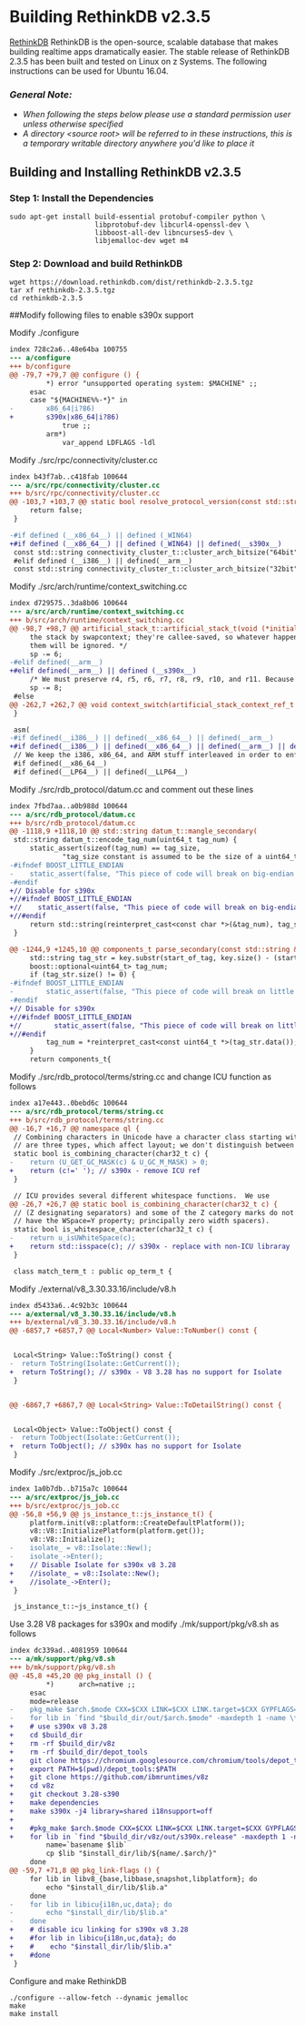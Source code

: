 <!---PACKAGE:RethinkDB--->
<!---DISTRO:Ubuntu 16.04--->

# Building RethinkDB v2.3.5

[RethinkDB](https://www.rethinkdb.com/) RethinkDB is the open-source, scalable database that makes building realtime apps dramatically easier. The stable release of RethinkDB 2.3.5 has been built and tested on Linux on z Systems.  The following instructions can be used for Ubuntu 16.04.

### _**General Note:**_
* _When following the steps below please use a standard permission user unless otherwise specified_
* _A directory \<source root\> will be referred to in these instructions, this is a temporary writable directory anywhere you'd like to place it_

## Building and Installing RethinkDB v2.3.5

### Step 1: Install the Dependencies

```
sudo apt-get install build-essential protobuf-compiler python \
                     libprotobuf-dev libcurl4-openssl-dev \
                     libboost-all-dev libncurses5-dev \
                     libjemalloc-dev wget m4
```
    
### Step 2: Download and build RethinkDB
```
wget https://download.rethinkdb.com/dist/rethinkdb-2.3.5.tgz
tar xf rethinkdb-2.3.5.tgz
cd rethinkdb-2.3.5
```

##Modify following files to enable s390x support

Modify ./configure
```diff
index 728c2a6..48e64ba 100755
--- a/configure
+++ b/configure
@@ -79,7 +79,7 @@ configure () {
         *) error "unsupported operating system: $MACHINE" ;;
     esac
     case "${MACHINE%%-*}" in
-        x86_64|i?86)
+        s390x|x86_64|i?86)
             true ;;
         arm*)
             var_append LDFLAGS -ldl
```        
Modify ./src/rpc/connectivity/cluster.cc
```diff
index b43f7ab..c418fab 100644
--- a/src/rpc/connectivity/cluster.cc
+++ b/src/rpc/connectivity/cluster.cc
@@ -103,7 +103,7 @@ static bool resolve_protocol_version(const std::string &remote_version_string,
     return false;
 }

-#if defined (__x86_64__) || defined (_WIN64)
+#if defined (__x86_64__) || defined (_WIN64) || defined(__s390x__)
 const std::string connectivity_cluster_t::cluster_arch_bitsize("64bit");
 #elif defined (__i386__) || defined(__arm__)
 const std::string connectivity_cluster_t::cluster_arch_bitsize("32bit");

```
Modify ./src/arch/runtime/context_switching.cc
```diff
index d729575..3da8b06 100644
--- a/src/arch/runtime/context_switching.cc
+++ b/src/arch/runtime/context_switching.cc
@@ -98,7 +98,7 @@ artificial_stack_t::artificial_stack_t(void (*initial_fun)(void), size_t _stack_
     the stack by swapcontext; they're callee-saved, so whatever happens to be in
     them will be ignored. */
     sp -= 6;
-#elif defined(__arm__)
+#elif defined(__arm__) || defined (__s390x__)
     /* We must preserve r4, r5, r6, r7, r8, r9, r10, and r11. Because we have to store the LR (r14) in swapcontext as well, we also store r12 in swapcontext to keep the stack double-word-aligned. However, we already accounted for both of those by decrementing sp twice above (once for r14 and once for r12, say). */
     sp -= 8;
 #else
@@ -262,7 +262,7 @@ void context_switch(artificial_stack_context_ref_t *current_context_out, artific
 }

 asm(
-#if defined(__i386__) || defined(__x86_64__) || defined(__arm__)
+#if defined(__i386__) || defined(__x86_64__) || defined(__arm__) || defined (__s390x__)
 // We keep the i386, x86_64, and ARM stuff interleaved in order to enforce commonality.
 #if defined(__x86_64__)
 #if defined(__LP64__) || defined(__LLP64__)

```
Modify ./src/rdb_protocol/datum.cc and comment out these lines
```diff
index 7fbd7aa..a0b988d 100644
--- a/src/rdb_protocol/datum.cc
+++ b/src/rdb_protocol/datum.cc
@@ -1118,9 +1118,10 @@ std::string datum_t::mangle_secondary(
 std::string datum_t::encode_tag_num(uint64_t tag_num) {
     static_assert(sizeof(tag_num) == tag_size,
             "tag_size constant is assumed to be the size of a uint64_t.");
-#ifndef BOOST_LITTLE_ENDIAN
-    static_assert(false, "This piece of code will break on big-endian systems.");
-#endif
+// Disable for s390x
+//#ifndef BOOST_LITTLE_ENDIAN
+//    static_assert(false, "This piece of code will break on big-endian systems.");
+//#endif
     return std::string(reinterpret_cast<const char *>(&tag_num), tag_size);
 }

@@ -1244,9 +1245,10 @@ components_t parse_secondary(const std::string &key) THROWS_NOTHING {
     std::string tag_str = key.substr(start_of_tag, key.size() - (start_of_tag + 2));
     boost::optional<uint64_t> tag_num;
     if (tag_str.size() != 0) {
-#ifndef BOOST_LITTLE_ENDIAN
-        static_assert(false, "This piece of code will break on little endian systems.");
-#endif
+// Disable for s390x
+//#ifndef BOOST_LITTLE_ENDIAN
+//        static_assert(false, "This piece of code will break on little endian systems.");
+//#endif
         tag_num = *reinterpret_cast<const uint64_t *>(tag_str.data());
     }
     return components_t{

```
Modify ./src/rdb_protocol/terms/string.cc and change ICU function as follows
```diff
index a17e443..0bebd6c 100644
--- a/src/rdb_protocol/terms/string.cc
+++ b/src/rdb_protocol/terms/string.cc
@@ -16,7 +16,7 @@ namespace ql {
 // Combining characters in Unicode have a character class starting with M. There
 // are three types, which affect layout; we don't distinguish between them here.
 static bool is_combining_character(char32_t c) {
-    return (U_GET_GC_MASK(c) & U_GC_M_MASK) > 0;
+    return (c!=' '); // s390x - remove ICU ref
 }

 // ICU provides several different whitespace functions.  We use
@@ -26,7 +26,7 @@ static bool is_combining_character(char32_t c) {
 // (Z designating separators) and some of the Z category marks do not
 // have the WSpace=Y property; principally zero width spacers).
 static bool is_whitespace_character(char32_t c) {
-    return u_isUWhiteSpace(c);
+    return std::isspace(c); // s390x - replace with non-ICU libraray
 }

 class match_term_t : public op_term_t {

```
Modify ./external/v8_3.30.33.16/include/v8.h
```diff
index d5433a6..4c92b3c 100644
--- a/external/v8_3.30.33.16/include/v8.h
+++ b/external/v8_3.30.33.16/include/v8.h
@@ -6857,7 +6857,7 @@ Local<Number> Value::ToNumber() const {


 Local<String> Value::ToString() const {
-  return ToString(Isolate::GetCurrent());
+  return ToString(); // s390x - V8 3.28 has no support for Isolate
 }


@@ -6867,7 +6867,7 @@ Local<String> Value::ToDetailString() const {


 Local<Object> Value::ToObject() const {
-  return ToObject(Isolate::GetCurrent());
+  return ToObject(); // s390x has no support for Isolate
 }

```
Modify ./src/extproc/js_job.cc
```diff
index 1a0b7db..b715a7c 100644
--- a/src/extproc/js_job.cc
+++ b/src/extproc/js_job.cc
@@ -56,8 +56,9 @@ js_instance_t::js_instance_t() {
     platform.init(v8::platform::CreateDefaultPlatform());
     v8::V8::InitializePlatform(platform.get());
     v8::V8::Initialize();
-    isolate_ = v8::Isolate::New();
-    isolate_->Enter();
+    // Disable Isolate for s390x v8 3.28
+    //isolate_ = v8::Isolate::New();
+    //isolate_->Enter();
 }

 js_instance_t::~js_instance_t() {

```
Use 3.28 V8 packages for s390x and modify ./mk/support/pkg/v8.sh as follows
```diff
index dc339ad..4081959 100644
--- a/mk/support/pkg/v8.sh
+++ b/mk/support/pkg/v8.sh
@@ -45,8 +45,20 @@ pkg_install () {
         *)      arch=native ;;
     esac
     mode=release
-    pkg_make $arch.$mode CXX=$CXX LINK=$CXX LINK.target=$CXX GYPFLAGS="-Dwerror= $arch_gypflags" V=1
-    for lib in `find "$build_dir/out/$arch.$mode" -maxdepth 1 -name \*.a` `find "$build_dir/out/$arch.$mode/obj.target" -name \*.a`; do
+    # use s390x v8 3.28
+    cd $build_dir
+    rm -rf $build_dir/v8z
+    rm -rf $build_dir/depot_tools
+    git clone https://chromium.googlesource.com/chromium/tools/depot_tools.git
+    export PATH=$(pwd)/depot_tools:$PATH
+    git clone https://github.com/ibmruntimes/v8z
+    cd v8z
+    git checkout 3.28-s390
+    make dependencies
+    make s390x -j4 library=shared i18nsupport=off
+
+    #pkg_make $arch.$mode CXX=$CXX LINK=$CXX LINK.target=$CXX GYPFLAGS="-Dwerror= $arch_gypflags" V=1
+    for lib in `find "$build_dir/v8z/out/s390x.release" -maxdepth 1 -name \*.a` `find "$build_dir/v8z/out/s390x.release/obj.target" -name \*.a`; do
         name=`basename $lib`
         cp $lib "$install_dir/lib/${name/.$arch/}"
     done
@@ -59,7 +71,8 @@ pkg_link-flags () {
     for lib in libv8_{base,libbase,snapshot,libplatform}; do
         echo "$install_dir/lib/$lib.a"
     done
-    for lib in libicu{i18n,uc,data}; do
-        echo "$install_dir/lib/$lib.a"
-    done
+    # disable icu linking for s390x v8 3.28
+    #for lib in libicu{i18n,uc,data}; do
+    #    echo "$install_dir/lib/$lib.a"
+    #done
 }

```
Configure and make RethinkDB
```
./configure --allow-fetch --dynamic jemalloc
make
make install
```